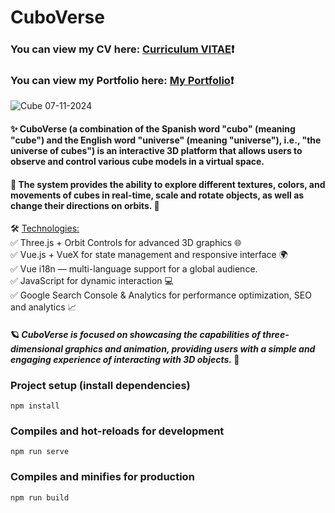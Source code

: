 # CuboVerse #
### You can view my CV here: [Curriculum VITAE](https://zorger27.github.io)❗️ ###
### You can view my Portfolio here: [My Portfolio](https://Zorin.Expert)❗️ ###
![Cube 07-11-2024](https://github.com/user-attachments/assets/738da3d6-79ed-45df-8384-3c38cf6191b8)

#### ✨ CuboVerse (a combination of the Spanish word "cubo" (meaning "cube") and the English word "universe" (meaning "universe"), i.e., "the universe of cubes") is an interactive 3D platform that allows users to observe and control various cube models in a virtual space. ####
#### 🔄 The system provides the ability to explore different textures, colors, and movements of cubes in real-time, scale and rotate objects, as well as change their directions on orbits. 🎨 ####

🛠️ <ins>Technologies:</ins><br>
✅ Three.js + Orbit Controls for advanced 3D graphics 🌐<br>
✅ Vue.js + VueX for state management and responsive interface 🌍<br>
✅ Vue i18n — multi-language support for a global audience.<br>
✅ JavaScript for dynamic interaction 💻<br>
✅ Google Search Console & Analytics for performance optimization, SEO and analytics 📈<br>

#### 🪐 *CuboVerse is focused on showcasing the capabilities of three-dimensional graphics and animation, providing users with a simple and engaging experience of interacting with 3D objects.* 🌟 ####

### Project setup (install dependencies)
```
npm install
```

### Compiles and hot-reloads for development
```
npm run serve
```

### Compiles and minifies for production
```
npm run build
```

